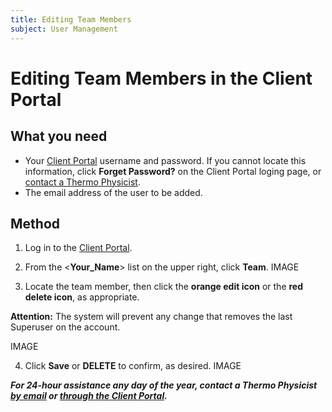 ```yaml
---
title: Editing Team Members
subject: User Management
---
```


# Editing Team Members in the Client Portal

## What you need
* Your [Client Portal](https://www.thermo.io/login/) username and password. If you cannot locate this information, click **Forget Password?** on the Client Portal loging page, or [contact a Thermo Physicist](mailto:physicists@thermo.io).
* The email address of the user to be added.

## Method
1. Log in to the [Client Portal](https://www.thermo.io/login/).
2. From the <**Your_Name**> list on the upper right, click **Team**.
   IMAGE

3. Locate the team member, then click the **orange edit icon** or the **red delete icon**, as appropriate.

**Attention:** The system will prevent any change that removes the last Superuser on the account.

   IMAGE

4. Click **Save** or **DELETE** to confirm, as desired.
   IMAGE

**_For 24-hour assistance any day of the year, contact a Thermo Physicist [by email](mailto:physicists@thermo.io) or [through the Client Portal](https://www.thermo.io/login/)._**
